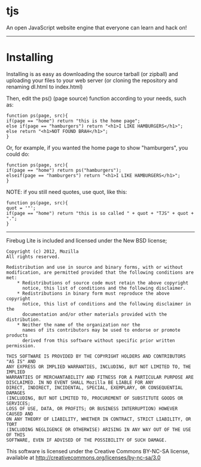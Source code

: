 tjs
===

An open JavaScript website engine that everyone can learn and hack on!

---
Installing
===
Installing is as easy as downloading the source tarball (or zipball) and uploading your files to your web server (or cloning the repository and renaming dl.html to index.html)

Then, edit the ps() (page source) function according to your needs, such as:

```
function ps(page, src){
if(page == "home") return "this is the home page";
else if(page == "hamburgers") return "<h1>I LIKE HAMBURGERS</h1>";
else return "<h1>NOT FOUND BRAH</h1>";
}
```

Or, for example, if you wanted the home page to show "hamburgers", you could do:

```
function ps(page, src){
if(page == "home") return ps("hamburgers");
elseif(page == "hamburgers") return "<h1>I LIKE HAMBURGERS</h1>";
}
```

NOTE: if you still need quotes, use quot, like this:

```
function ps(page, src){
quot = '"';
if(page == "home") return "this is so called " + quot + "TJS" + quot + ".";
}
```
---
Firebug Lite is included and licensed under the New BSD license;
```
Copyright (c) 2012, Mozilla
All rights reserved.

Redistribution and use in source and binary forms, with or without
modification, are permitted provided that the following conditions are met:
    * Redistributions of source code must retain the above copyright
      notice, this list of conditions and the following disclaimer.
    * Redistributions in binary form must reproduce the above copyright
      notice, this list of conditions and the following disclaimer in the
      documentation and/or other materials provided with the distribution.
    * Neither the name of the organization nor the
      names of its contributors may be used to endorse or promote products
      derived from this software without specific prior written permission.

THIS SOFTWARE IS PROVIDED BY THE COPYRIGHT HOLDERS AND CONTRIBUTORS "AS IS" AND
ANY EXPRESS OR IMPLIED WARRANTIES, INCLUDING, BUT NOT LIMITED TO, THE IMPLIED
WARRANTIES OF MERCHANTABILITY AND FITNESS FOR A PARTICULAR PURPOSE ARE
DISCLAIMED. IN NO EVENT SHALL Mozilla BE LIABLE FOR ANY
DIRECT, INDIRECT, INCIDENTAL, SPECIAL, EXEMPLARY, OR CONSEQUENTIAL DAMAGES
(INCLUDING, BUT NOT LIMITED TO, PROCUREMENT OF SUBSTITUTE GOODS OR SERVICES;
LOSS OF USE, DATA, OR PROFITS; OR BUSINESS INTERRUPTION) HOWEVER CAUSED AND
ON ANY THEORY OF LIABILITY, WHETHER IN CONTRACT, STRICT LIABILITY, OR TORT
(INCLUDING NEGLIGENCE OR OTHERWISE) ARISING IN ANY WAY OUT OF THE USE OF THIS
SOFTWARE, EVEN IF ADVISED OF THE POSSIBILITY OF SUCH DAMAGE.
```

This software is licensed under the Creative Commons BY-NC-SA license, available at http://creativecommons.org/licenses/by-nc-sa/3.0